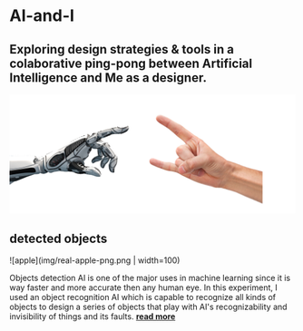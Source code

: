 # AI-and-I
## Exploring design strategies &amp; tools in a colaborative ping-pong between Artificial Intelligence and Me as a designer.

![ai and i](img/robot-metal-hand.jpg)


## detected objects
![apple](img/real-apple-png.png | width=100)

Objects detection AI is one of the major uses in machine learning since it is way faster and more accurate then any human eye. In this experiment, I used an object recognition AI which is capable to recognize all kinds of objects to design a series of objects that play with AI's recognizability and invisibility of things and its faults. [**read more**](detected-objects/README.md)  
